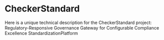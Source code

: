 # CheckerStandard
Here is a unique technical description for the CheckerStandard project: Regulatory-Responsive Governance Gateway for Configurable Compliance Excellence StandardizationPlatform
